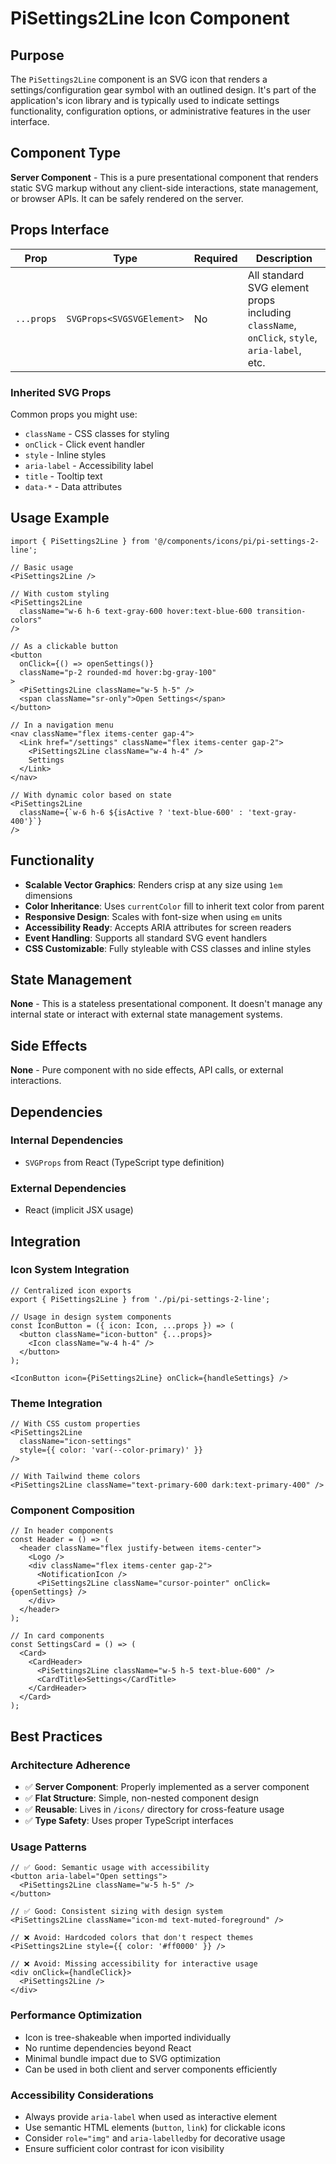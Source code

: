# PiSettings2Line Icon Component

## Purpose

The `PiSettings2Line` component is an SVG icon that renders a settings/configuration gear symbol with an outlined design. It's part of the application's icon library and is typically used to indicate settings functionality, configuration options, or administrative features in the user interface.

## Component Type

**Server Component** - This is a pure presentational component that renders static SVG markup without any client-side interactions, state management, or browser APIs. It can be safely rendered on the server.

## Props Interface

| Prop | Type | Required | Description |
|------|------|----------|-------------|
| `...props` | `SVGProps<SVGSVGElement>` | No | All standard SVG element props including `className`, `onClick`, `style`, `aria-label`, etc. |

### Inherited SVG Props
Common props you might use:
- `className` - CSS classes for styling
- `onClick` - Click event handler
- `style` - Inline styles
- `aria-label` - Accessibility label
- `title` - Tooltip text
- `data-*` - Data attributes

## Usage Example

```tsx
import { PiSettings2Line } from '@/components/icons/pi/pi-settings-2-line';

// Basic usage
<PiSettings2Line />

// With custom styling
<PiSettings2Line 
  className="w-6 h-6 text-gray-600 hover:text-blue-600 transition-colors" 
/>

// As a clickable button
<button 
  onClick={() => openSettings()}
  className="p-2 rounded-md hover:bg-gray-100"
>
  <PiSettings2Line className="w-5 h-5" />
  <span className="sr-only">Open Settings</span>
</button>

// In a navigation menu
<nav className="flex items-center gap-4">
  <Link href="/settings" className="flex items-center gap-2">
    <PiSettings2Line className="w-4 h-4" />
    Settings
  </Link>
</nav>

// With dynamic color based on state
<PiSettings2Line 
  className={`w-6 h-6 ${isActive ? 'text-blue-600' : 'text-gray-400'}`} 
/>
```

## Functionality

- **Scalable Vector Graphics**: Renders crisp at any size using `1em` dimensions
- **Color Inheritance**: Uses `currentColor` fill to inherit text color from parent
- **Responsive Design**: Scales with font-size when using `em` units
- **Accessibility Ready**: Accepts ARIA attributes for screen readers
- **Event Handling**: Supports all standard SVG event handlers
- **CSS Customizable**: Fully styleable with CSS classes and inline styles

## State Management

**None** - This is a stateless presentational component. It doesn't manage any internal state or interact with external state management systems.

## Side Effects

**None** - Pure component with no side effects, API calls, or external interactions.

## Dependencies

### Internal Dependencies
- `SVGProps` from React (TypeScript type definition)

### External Dependencies
- React (implicit JSX usage)

## Integration

### Icon System Integration
```tsx
// Centralized icon exports
export { PiSettings2Line } from './pi/pi-settings-2-line';

// Usage in design system components
const IconButton = ({ icon: Icon, ...props }) => (
  <button className="icon-button" {...props}>
    <Icon className="w-4 h-4" />
  </button>
);

<IconButton icon={PiSettings2Line} onClick={handleSettings} />
```

### Theme Integration
```tsx
// With CSS custom properties
<PiSettings2Line 
  className="icon-settings" 
  style={{ color: 'var(--color-primary)' }} 
/>

// With Tailwind theme colors
<PiSettings2Line className="text-primary-600 dark:text-primary-400" />
```

### Component Composition
```tsx
// In header components
const Header = () => (
  <header className="flex justify-between items-center">
    <Logo />
    <div className="flex items-center gap-2">
      <NotificationIcon />
      <PiSettings2Line className="cursor-pointer" onClick={openSettings} />
    </div>
  </header>
);

// In card components
const SettingsCard = () => (
  <Card>
    <CardHeader>
      <PiSettings2Line className="w-5 h-5 text-blue-600" />
      <CardTitle>Settings</CardTitle>
    </CardHeader>
  </Card>
);
```

## Best Practices

### Architecture Adherence
- ✅ **Server Component**: Properly implemented as a server component
- ✅ **Flat Structure**: Simple, non-nested component design
- ✅ **Reusable**: Lives in `/icons/` directory for cross-feature usage
- ✅ **Type Safety**: Uses proper TypeScript interfaces

### Usage Patterns
```tsx
// ✅ Good: Semantic usage with accessibility
<button aria-label="Open settings">
  <PiSettings2Line className="w-5 h-5" />
</button>

// ✅ Good: Consistent sizing with design system
<PiSettings2Line className="icon-md text-muted-foreground" />

// ❌ Avoid: Hardcoded colors that don't respect themes
<PiSettings2Line style={{ color: '#ff0000' }} />

// ❌ Avoid: Missing accessibility for interactive usage
<div onClick={handleClick}>
  <PiSettings2Line />
</div>
```

### Performance Optimization
- Icon is tree-shakeable when imported individually
- No runtime dependencies beyond React
- Minimal bundle impact due to SVG optimization
- Can be used in both client and server components efficiently

### Accessibility Considerations
- Always provide `aria-label` when used as interactive element
- Use semantic HTML elements (`button`, `link`) for clickable icons
- Consider `role="img"` and `aria-labelledby` for decorative usage
- Ensure sufficient color contrast for icon visibility